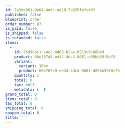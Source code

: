 ```yaml
---
id: 7a3de961-0e64-4e6c-ae28-7b325fefc40f
published: false
blueprint: order
order_number: 87
is_paid: false
is_shipped: false
is_refunded: false
items:
  -
    id: 26d9bbc1-e4cc-4408-b2ae-b913c6c80b4d
    product: 66e767a9-ee34-4dc4-8681-d09bb59f0cf5
    variant:
      variant: 10km
      product: 66e767a9-ee34-4dc4-8681-d09bb59f0cf5
    quantity: 1
    total: 0
    tax: null
    metadata: {  }
grand_total: 0
items_total: 0
tax_total: 0
shipping_total: 0
coupon_total: 0
title: ' '
---
```

